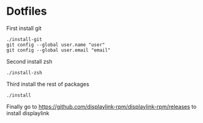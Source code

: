 # Dotfiles

First install git

```
./install-git
git config --global user.name "user"
git config --global user.email "email"
```

Second install zsh

```
./install-zsh
```

Third install the rest of packages

```
./install
```

Finally go to https://github.com/displaylink-rpm/displaylink-rpm/releases to install displaylink
